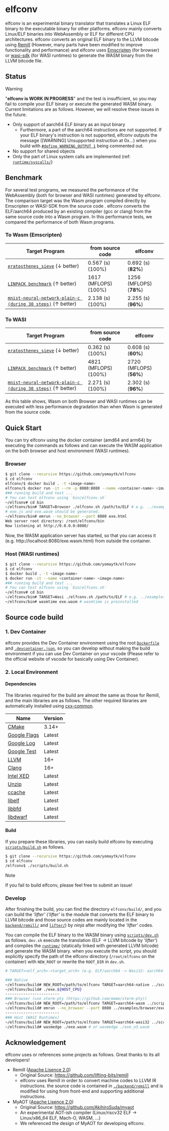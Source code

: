 # elfconv
elfconv is an experimental binary translator that translates a Linux ELF binary to the executable binary for other platforms. elfconv mainly converts Linux/ELF binaries into WebAssembly or ELF for different CPU architectures.
elfconv converts an original ELF binary to the LLVM bitcode using [Remill](https://github.com/lifting-bits/remill) (However, many parts have been modified to improve functionality and performance)
and elfconv uses [Emscripten](https://github.com/emscripten-core/emscripten) (for browser) or [wasi-sdk](https://github.com/WebAssembly/wasi-sdk) (for WASI runtimes) to generate the WASM binary from the LLVM bitcode file.

## Status
> [!WARNING]
> "**elfconv is WORK IN PROGRESS**" and the test is insufficient, so you may fail to compile your ELF binary or execute the generated WASM binary. Current limitations are as follows. However, we will resolve these issues in the future.
- Only support of aarch64 ELF binary as an input binary
    - Furthermore, a part of the aarch64 instructions are not supported. If your ELF binary's instruction is not supported, elfconv outputs the message (\[WARNING\] Unsupported instruction at 0x...) when you build with [`#define WARNING_OUTPUT 1`](https://github.com/yomaytk/elfconv/blob/deb2a42e1e3f155128f48010bac7c55a0b60b51f/backend/remill/include/remill/BC/HelperMacro.h#L8) being commented out.
- No support for shared objects
- Only the part of Linux system calls are implemented (ref: [`runtime/syscalls/`](https://github.com/yomaytk/elfconv/blob/main/runtime/syscalls))

## Benchmark
For several test programs, we measured the performance of the WebAssembly (both for browser and WASI runtimes) generated by elfconv. The comparison target was the Wasm program compiled directly by Emscripten or WASI-SDK from the source code . elfconv converts the ELF/aarch64 produced by an existing compiler (gcc or clang) from the same source code into a Wasm program. In this performance tests, we compared the performance of both Wasm programs.
### To Wasm (Emscripten)
| Target Program      | from source code   | elfconv    |
|----------|----------|----------|
| [`eratosthenes_sieve`](https://github.com/yomaytk/elfconv/tree/main/examples/benchmarks/eratosthenes_sieve) (↓ better) | 0.567 (s) (100%) | 0.692 (s) (**82%**)  |
| [`LINPACK benchmark`](https://www.netlib.org/linpack/) (↑ better) | 1617 (MFLOPS) (100%) | 1256 (MFLOPS) (**78%**) |
| [`mnist-neural-network-plain-c (during 30 steps)`](https://github.com/AndrewCarterUK/mnist-neural-network-plain-c) (↑ better) | 2.138 (s) (100%) | 2.255 (s) (**96%**) |

### To WASI
| Target Program      | from source code   | elfconv    |
|----------|----------|----------|
| [`eratosthenes_sieve`](https://github.com/yomaytk/elfconv/tree/main/examples/benchmarks/eratosthenes_sieve) (↓ better) | 0.362 (s) (100%) | 0.608 (s) (**60%**)  |
| [`LINPACK benchmark`](https://www.netlib.org/linpack/) (↑ better) | 4821 (MFLOPS) (100%) | 2720 (MFLOPS) (**56%**) |
| [`mnist-neural-network-plain-c (during 30 steps)`](https://github.com/AndrewCarterUK/mnist-neural-network-plain-c) (↑ better) | 2.271 (s) (100%) | 2.302 (s) (**96%**) |

As this table shows, Wasm on both Browser and WASI runtimes can be executed with less performance degradation than when Wasm is generated from the source code.

## Quick Start
You can try elfconv using the docker container (amd64 and arm64) by executing the commands as follows and can execute the WASM application on the both browser and host environment (WASI runtimes).

### Browser
```bash
$ git clone --recursive https://github.com/yomaytk/elfconv
$ cd elfconv
elfconv/$ docker build . -t <image-name>
elfconv/$ docker run -it --rm -p 8080:8080 --name <container-name> <image-name>
### running build and test ...
# You can test elfconv using `bin/elfconv.sh`
~/elfconv# cd bin
~/elfconv/bin# TARGET=Browser ./elfconv.sh /path/to/ELF # e.g. ../examples/hello/a.out
# exe.js and exe.wasm should be generated.
~/elfconv/bin# emrun --no_browser --port 8080 exe.html
Web server root directory: /root/elfconv/bin
Now listening at http://0.0.0.0:8080/
```
Now, the WASM application server has started, so that you can access it (e.g. http://localhost:8080/exe.wasm.html) from outside the container.
### Host (WASI runtimes)
```bash
$ git clone --recursive https://github.com/yomaytk/elfconv
$ cd elfconv
$ docker build . -t <image-name>
$ docker run -it --name <container-name> <image-name>
### running build and test ...
# You can test elfconv using `bin/elfconv.sh`
~/elfconv# cd bin
~/elfconv/bin# TARGET=Wasi ./elfconv.sh /path/to/ELF # e.g. ../examples/hello/a.out
~/elfconv/bin# wasmtime exe.wasm # wasmtime is preinstalled
```
## Source code build
### 1. Dev Container
elfconv provides the Dev Container environment using the root [`Dockerfile`](https://github.com/yomaytk/elfconv/blob/main/Dockerfile) and [`.devcontainer.json`](https://github.com/yomaytk/elfconv/blob/main/.devcontainer.json), so you can develop without making the build environment if you can use Dev Container on your vscode (Please refer to the official website of vscode for basically using Dev Container).
### 2. Local Environment
#### Dependencies
The libraries required for the build are almost the same as those for Remill, and the main libraries are as follows. The other required libraries are automatically installed using [cxx-common](https://github.com/lifting-bits/cxx-common).

| Name | Version |
| ---- | ------- |
| [CMake](https://cmake.org/) | 3.14+ |
| [Google Flags](https://github.com/google/glog) | Latest |
| [Google Log](https://github.com/google/glog) | Latest |
| [Google Test](https://github.com/google/googletest) | Latest |
| [LLVM](http://llvm.org/) | 16+ |
| [Clang](http://clang.llvm.org/) | 16+ |
| [Intel XED](https://software.intel.com/en-us/articles/xed-x86-encoder-decoder-software-library) | Latest |
| [Unzip](https://packages.debian.org/en/sid/unzip) | Latest |
| [ccache](https://ccache.dev/) | Latest |
| [libelf](https://packages.debian.org/en/sid/libelf-dev) | Latest |
| [libbfd](https://packages.debian.org/en/sid/hppa/binutils-dev) | Latest |
| [libdwarf](https://packages.debian.org/en/sid/libdwarf-dev) | Latest |

#### Build
If you prepare these libraries, you can easily build elfconv by executing [`scripts/build.sh`](https://github.com/yomaytk/elfconv/blob/main/scripts/build.sh) as follows.
```bash
$ git clone --recursive https://github.com/yomaytk/elfconv
$ cd elfconv
/elfconv$ ./scripts/build.sh
```
> [!NOTE]
> If you fail to build elfconv, please feel free to submit an issue!
### Develop
After finishing the build, you can find the directory `elfconv/build/`, and you can build the *'lifter'* (*'lifter'* is the module that converts the ELF binary to LLVM bitcode and those source codes are mainly located in the [`backend/remill/`](https://github.com/yomaytk/elfconv/tree/main/backend/remill) and [`lifter/`](https://github.com/yomaytk/elfconv/tree/main/lifter)) by *ninja* after modifying the *'lifter'* codes.

You can compile the ELF binary to the WASM binary using [`scripts/dev.sh`](https://github.com/yomaytk/elfconv/blob/main/scripts/dev.sh) as follows. `dev.sh` execute the translation (ELF -> LLVM bitcode by *'lifter'*) and compiles the [`runtime/`](https://github.com/yomaytk/elfconv/tree/main/runtime) (statically linked with generated LLVM bitcode) and generate the WASM binary. when you execute the script, you should explicitly specify the path of the elfconv directory (`/root/elfconv` on the container) with `NEW_ROOT` or rewrite the `ROOT_DIR` in `dev.sh`. 
```bash
# TARGET=<elf_arch>-<target_arch> (e.g. ELF/aarch64 -> Wasi32: aarch64-wasi32)

### Native
~/elfconv/build# NEW_ROOT=/path/to/elfconv TARGET=aarch64-native ../scripts/dev.sh path/to/ELF # generate the Native binary (Host architecture) under the elfconv/build/lifter
~/elfconv/build# ./exe.${HOST_CPU}
------------------------
### Browser (use xterm-pty (https://github.com/mame/xterm-pty))
~/elfconv/build# NEW_ROOT=/path/to/elfconv TARGET=aarch64-wasm ../scripts/dev.sh path/to/ELF # generate the WASM binary under the elfconv/build/lifter
~/elfconv/build# emrun --no_browser --port 8080 ../examples/browser/exe.html # execute the generated WASM binary with emscripten
------------------------
### Host (WASI Runtimes)
~/elfconv/build# NEW_ROOT=/path/to/elfconv TARGET=aarch64-wasi32 ../scripts/dev.sh path/to/ELF
~/elfconv/build# wasmedge ./exe.wasm # or wasmedge ./exe_o3.wasm
```
## Acknowledgement
elfconv uses or references some projects as follows. Great thanks to its all developers!
- Remill ([Apache Lisence 2.0](https://github.com/lifting-bits/remill/blob/master/LICENSE))
    - Original Source: https://github.com/lifting-bits/remill
    - elfconv uses Remill in order to convert machine codes to LLVM IR instructions. the source code is contained in [`./backend/remill`](https://github.com/yomaytk/elfconv/tree/main/backend/remill) and is modified for using from front-end and supporting additional instructions.
- MyAOT ([Apache Lisence 2.0](https://github.com/AkihiroSuda/myaot/blob/master/LICENSE))
    - Original Source: https://github.com/AkihiroSuda/myaot
    - An experimental AOT-ish compiler (Linux/riscv32 ELF → Linux/x86_64 ELF, Mach-O, WASM, ...)
    - We referenced the design of MyAOT for developing elfconv.
